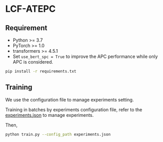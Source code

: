 # LCF-ATEPC 
## Requirement

* Python >= 3.7
* PyTorch >= 1.0
* transformers >= 4.5.1
* Set `use_bert_spc = True` to improve the APC performance while only APC is considered.

```sh
pip install -r requirements.txt
```

## Training
We use the configuration file to manage experiments setting.

Training in batches by experiments configuration file, refer to the [experiments.json](experiments.json) to manage experiments.

Then, 
```sh
python train.py --config_path experiments.json
```


